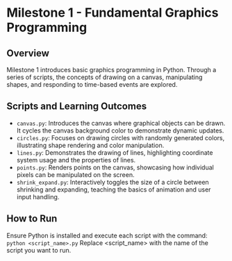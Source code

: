 # Milestone 1 - Fundamental Graphics Programming

## Overview
Milestone 1 introduces basic graphics programming in Python. Through a series of scripts, the concepts of drawing on a canvas, manipulating shapes, and responding to time-based events are explored.

## Scripts and Learning Outcomes
- `canvas.py`: Introduces the canvas where graphical objects can be drawn. It cycles the canvas background color to demonstrate dynamic updates.
- `circles.py`: Focuses on drawing circles with randomly generated colors, illustrating shape rendering and color manipulation.
- `lines.py`: Demonstrates the drawing of lines, highlighting coordinate system usage and the properties of lines.
- `points.py`: Renders points on the canvas, showcasing how individual pixels can be manipulated on the screen.
- `shrink_expand.py`: Interactively toggles the size of a circle between shrinking and expanding, teaching the basics of animation and user input handling.

## How to Run
Ensure Python is installed and execute each script with the command:
`python <script_name>.py`
Replace <script_name> with the name of the script you want to run.